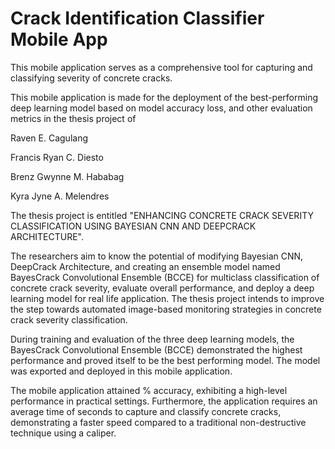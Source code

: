 # Crack Identification Classifier Mobile App

This mobile application serves as a comprehensive tool for capturing and classifying severity of concrete cracks.

This mobile application is made for the deployment of the best-performing deep learning model based on model accuracy loss, and other evaluation metrics in the thesis project of

Raven E. Cagulang

Francis Ryan C. Diesto

Brenz Gwynne M. Hababag

Kyra Jyne A. Melendres

The thesis project is entitled "ENHANCING CONCRETE CRACK SEVERITY CLASSIFICATION USING BAYESIAN CNN AND DEEPCRACK ARCHITECTURE". 

The researchers aim to know the potential of modifying Bayesian CNN, DeepCrack Architecture, and creating  an ensemble model named BayesCrack Convolutional Ensemble (BCCE) for multiclass classification of concrete crack severity, evaluate overall performance, and deploy a deep learning model for real life application. The thesis project intends to improve the step towards automated image-based monitoring strategies in concrete crack severity classification.

During training and evaluation of the three deep learning models, the BayesCrack Convolutional Ensemble (BCCE) demonstrated the highest performance and proved itself to be the best performing model. The model was exported and deployed in this mobile application.

The mobile application attained % accuracy, exhibiting a high-level performance in practical settings. Furthermore, the application requires an average time of seconds to capture and classify concrete cracks, demonstrating a faster speed compared to a traditional non-destructive technique using a caliper.